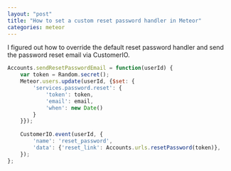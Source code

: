```yaml
---
layout: "post"
title: "How to set a custom reset password handler in Meteor"
categories: meteor
---
```


I figured out how to override the default reset password handler and send the password reset email via CustomerIO.
<!--more-->

``` javascript
Accounts.sendResetPasswordEmail = function(userId) {
	var token = Random.secret();
	Meteor.users.update(userId, {$set: {
		'services.password.reset': {
			'token': token,
			'email': email,
			'when': new Date()
		}
	}});
	
	CustomerIO.event(userId, {
		'name': 'reset_password',
		'data': {'reset_link': Accounts.urls.resetPassword(token)},
	});
};
```